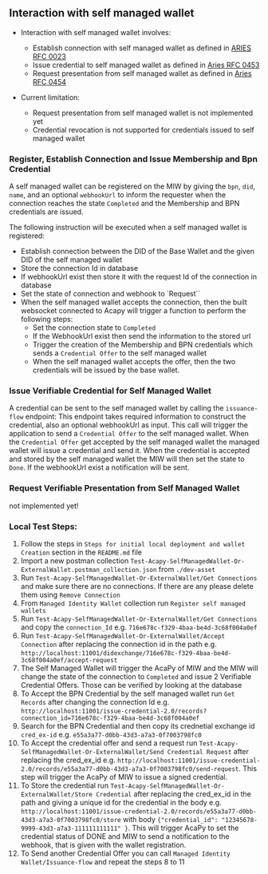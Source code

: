 ## Interaction with self managed wallet <a id= "self-managed-wallets"></a>

- Interaction with self managed wallet involves:
  - Establish connection with self managed wallet as defined in [ARIES RFC 0023](https://github.com/hyperledger/aries-rfcs/tree/main/features/0023-did-exchange)
  - Issue credential to self managed wallet as defined in [Aries RFC 0453](https://github.com/hyperledger/aries-rfcs/tree/main/features/0453-issue-credential-v2)
  - Request presentation from self managed wallet as defined in [Aries RFC 0454](https://github.com/hyperledger/aries-rfcs/tree/main/features/0454-present-proof-v2)

- Current limitation:
  - Request presentation from self managed wallet is not implemented yet
  - Credential revocation is not supported for credentials issued to self managed wallet

### Register, Establish Connection and Issue Membership and Bpn Credential
A self managed wallet can be registered on the MIW by giving the `bpn`, `did`, `name`, and an optional `webhookUrl` to inform the requester when the connection reaches the state `Completed` and the Membership and BPN credentials are issued. 

The following instruction will be executed when a self managed wallet is registered:
  - Establish connection between the DID of the Base Wallet and the given DID of the self managed wallet
  - Store the connection Id in database
  - If webhookUrl exist then store it with the request Id of the connection in database
  - Set the state of connection and webhook to `Request``
  - When the self managed wallet accepts the connection, then the built websocket connected to Acapy will trigger a function to perform the following steps:
    - Set the connection state to `Completed`
    - If the WebhookUrl exist then send the information to the stored url
    - Trigger the creation of the Membership and BPN credentials which sends a `Credential Offer` to the self managed wallet
    - When the self managed wallet accepts the offer, then the two credentials will be issued by the base wallet.


### Issue Verifiable Credential for Self Managed Wallet
A credential can be sent to the self managed wallet by calling the `issuance-flow` endpoint: This endpoint takes required information to construct the credential, also an optional webhookUrl as input. This call will trigger the application to send a `Credential Offer` to the self managed wallet. When the `Credential Offer` get accepted by the self managed wallet the managed wallet will issue a credential and send it. When the credential is accepted and stored by the self managed wallet the MIW will then set the state to `Done`. If the webhookUrl exist a notification will be sent.

### Request Verifiable Presentation from Self Managed Wallet
  not implemented yet!

### Local Test Steps:
1. Follow the steps in `Steps for initial local deployment and wallet Creation` section in the `README.md` file
1. Import a new postman collection `Test-Acapy-SelfManagedWallet-Or-ExternalWallet.postman_collection.json` from `./dev-asset`
1. Run `Test-Acapy-SelfManagedWallet-Or-ExternalWallet/Get Connections` and make sure there are no connections. If there are any please delete them using `Remove Connection`
1. From `Managed Identity Wallet` collection run `Register self managed wallets` 
1. Run `Test-Acapy-SelfManagedWallet-Or-ExternalWallet/Get Connections` and copy the `connection_Id` e.g. `716e678c-f329-4baa-be4d-3c68f004a0ef`
1. Run `Test-Acapy-SelfManagedWallet-Or-ExternalWallet/Accept Connection` after replacing the connection id in the path e.g. `http://localhost:11001/didexchange/716e678c-f329-4baa-be4d-3c68f004a0ef/accept-request`
1. The Self Managed Wallet will trigger the AcaPy of MIW and the MIW will change the state of the connection to `Completed` and issue 2 Verifiable Credential Offers. Those can be verified by looking at the database
1. To Accept the BPN Credential by the self managed wallet run `Get Records` after changing the connection Id e.g. `http://localhost:11001/issue-credential-2.0/records?connection_id=716e678c-f329-4baa-be4d-3c68f004a0ef`
1. Search for the BPN Credential and then copy its crednetial exchange id `cred_ex-id` e.g. `e55a3a77-d0bb-43d3-a7a3-0f7003798fc0`
1. To Accept the credential offer and send a request run `Test-Acapy-SelfManagedWallet-Or-ExternalWallet/Send Credential Request` after replacing the cred_ex_id e.g. `http://localhost:11001/issue-credential-2.0/records/e55a3a77-d0bb-43d3-a7a3-0f7003798fc0/send-request`. This step will trigger the AcaPy of MIW to issue a signed credential.
1. To Store the credential run `Test-Acapy-SelfManagedWallet-Or-ExternalWallet/Store Credential` after replacing the cred_ex_id in the path and giving a unique id for the credential in the body e.g. `http://localhost:11001/issue-credential-2.0/records/e55a3a77-d0bb-43d3-a7a3-0f7003798fc0/store` with body `{"credential_id": "12345678-9999-43d3-a7a3-111111111111" }`. This will trigger AcaPy to set the credential status of DONE and MIW to send a notification to the webhook, that is given with the wallet registration.
1. To Send another Credential Offer you can call `Managed Identity Wallet/Issuance-flow` and repeat the steps 8 to 11
